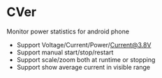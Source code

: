 # CVer
Monitor power statistics for android phone 

* Support Voltage/Current/Power/Current@3.8V
* Support manual start/stop/restart
* Support scale/zoom both at runtime or stopping
* Support show average current in visible range


